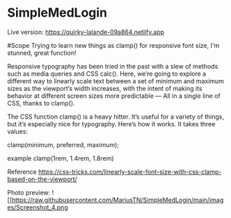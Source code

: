 # SimpleMedLogin

Live version: https://quirky-lalande-09a864.netlify.app

#Scope
Trying to learn new things as clamp() for responsive font size, I'm stunned, great function!

Responsive typography has been tried in the past with a slew of methods such as media queries and CSS calc().
Here, we’re going to explore a different way to linearly scale text between a set of minimum and maximum sizes as the viewport’s width increases, 
with the intent of making its behavior at different screen sizes more predictable — All in a single line of CSS, thanks to clamp().

The CSS function clamp() is a heavy hitter. It’s useful for a variety of things, but it’s especially nice for typography. Here’s how it works. It takes three values: 

clamp(minimum, preferred, maximum);

example
clamp(1rem, 1.4rem, 1.8rem)

Reference
https://css-tricks.com/linearly-scale-font-size-with-css-clamp-based-on-the-viewport/


Photo preview:
![]https://raw.githubusercontent.com/MariusTN/SimpleMedLogin/main/images/Screenshot_4.png
